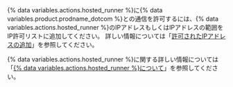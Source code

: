 {% data variables.actions.hosted_runner %}に{% data variables.product.prodname_dotcom %}との通信を許可するには、{% data variables.actions.hosted_runner %}のIPアドレスもしくはIPアドレスの範囲をIP許可リストに追加してください。 詳しい情報については「[許可されたIPアドレスの追加](#adding-an-allowed-ip-address)」を参照してください。

{% data variables.actions.hosted_runner %}に関する詳しい情報については「[{% data variables.actions.hosted_runner %}について](/github-ae@latest/actions/using-github-hosted-runners/about-ae-hosted-runners)」を参照してください。
